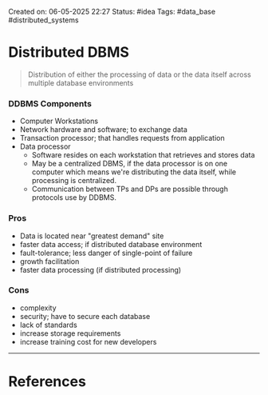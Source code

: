 Created on: 06-05-2025 22:27
Status: #idea
Tags: #data_base #distributed_systems 
# Distributed DBMS
> Distribution of either the processing of data or the data  itself across multiple database environments

### DDBMS Components
- Computer Workstations
- Network hardware and software; to exchange data
- Transaction processor; that handles requests from application
- Data processor
	- Software resides on each workstation that retrieves and stores data
	- May be a centralized DBMS, if the data processor is on one computer which means we're distributing the data itself, while processing is centralized.
	- Communication between TPs and DPs are possible through protocols use by DDBMS.
### Pros
- Data is located near "greatest demand" site
- faster data access; if distributed database environment
- fault-tolerance; less danger of single-point of failure
- growth facilitation
- faster data processing (if distributed processing)
### Cons
- complexity
- security; have to secure each database
- lack of standards
- increase storage requirements
- increase training cost for new developers


-----------------
# References